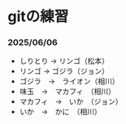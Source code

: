 # gitの練習

### 2025/06/06
- しりとり → リンゴ（松本）
- リンゴ → ゴジラ（ジョン）
- ゴジラ　→　ライオン（相川）
- 味玉　→　マカフィ　（相川）
- マカフィ　→　いか　（ジョン）
- いか　→　かに　（相川）